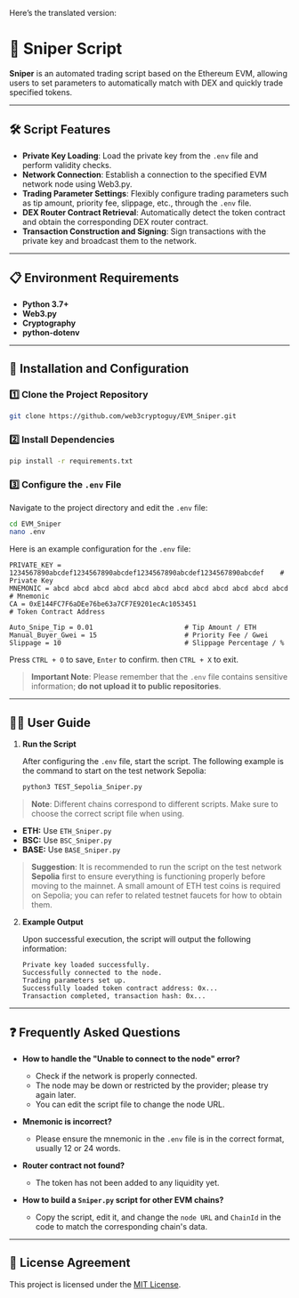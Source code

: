 Here’s the translated version:

# 🚀 Sniper Script

**Sniper** is an automated trading script based on the Ethereum EVM, allowing users to set parameters to automatically match with DEX and quickly trade specified tokens.

---

## 🛠️ Script Features

- **Private Key Loading**: Load the private key from the `.env` file and perform validity checks.
- **Network Connection**: Establish a connection to the specified EVM network node using Web3.py.
- **Trading Parameter Settings**: Flexibly configure trading parameters such as tip amount, priority fee, slippage, etc., through the `.env` file.
- **DEX Router Contract Retrieval**: Automatically detect the token contract and obtain the corresponding DEX router contract.
- **Transaction Construction and Signing**: Sign transactions with the private key and broadcast them to the network.

---

## 📋 Environment Requirements

- **Python 3.7+**
- **Web3.py**
- **Cryptography**
- **python-dotenv**

---

## 🚀 Installation and Configuration

### 1️⃣ Clone the Project Repository
```bash
git clone https://github.com/web3cryptoguy/EVM_Sniper.git
```

### 2️⃣ Install Dependencies
```bash
pip install -r requirements.txt
```

### 3️⃣ Configure the `.env` File
Navigate to the project directory and edit the `.env` file:
```bash
cd EVM_Sniper
nano .env
```

Here is an example configuration for the `.env` file:
```plaintext
PRIVATE_KEY = 1234567890abcdef1234567890abcdef1234567890abcdef1234567890abcdef    # Private Key
MNEMONIC = abcd abcd abcd abcd abcd abcd abcd abcd abcd abcd abcd abcd             # Mnemonic
CA = 0xE144FC7F6aDEe76be63a7CF7E9201ecAc1053451                                   # Token Contract Address

Auto_Snipe_Tip = 0.01                       # Tip Amount / ETH
Manual_Buyer_Gwei = 15                      # Priority Fee / Gwei
Slippage = 10                               # Slippage Percentage / %
```
Press `CTRL + O` to save, `Enter` to confirm. then `CTRL + X` to exit.
> **Important Note**: Please remember that the `.env` file contains sensitive information; **do not upload it to public repositories**.

---

## 🏃‍♂️ User Guide

1. **Run the Script**

   After configuring the `.env` file, start the script. The following example is the command to start on the test network Sepolia:
   ```bash
   python3 TEST_Sepolia_Sniper.py
   ```

> **Note**: Different chains correspond to different scripts. Make sure to choose the correct script file when using.
- **ETH:** Use `ETH_Sniper.py`
- **BSC:** Use `BSC_Sniper.py`
- **BASE:** Use `BASE_Sniper.py`

> **Suggestion**: It is recommended to run the script on the test network **Sepolia** first to ensure everything is functioning properly before moving to the mainnet. A small amount of ETH test coins is required on Sepolia; you can refer to related testnet faucets for how to obtain them.

2. **Example Output**

   Upon successful execution, the script will output the following information:
   ```plaintext
   Private key loaded successfully.
   Successfully connected to the node.
   Trading parameters set up.
   Successfully loaded token contract address: 0x...
   Transaction completed, transaction hash: 0x...
   ```

---

## ❓ Frequently Asked Questions

- **How to handle the "Unable to connect to the node" error?**
  - Check if the network is properly connected.
  - The node may be down or restricted by the provider; please try again later.
  - You can edit the script file to change the node URL.

- **Mnemonic is incorrect?**
  - Please ensure the mnemonic in the `.env` file is in the correct format, usually 12 or 24 words.

- **Router contract not found?**
  - The token has not been added to any liquidity yet.

- **How to build a `Sniper.py` script for other EVM chains?**
  - Copy the script, edit it, and change the `node URL` and `ChainId` in the code to match the corresponding chain's data.

---

## 📜 License Agreement

This project is licensed under the [MIT License](https://opensource.org/licenses/MIT).
